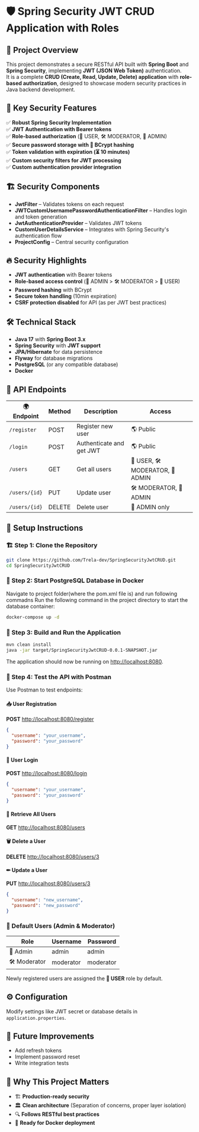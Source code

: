 # 🛡️ Spring Security JWT CRUD Application with Roles

## 🚀 Project Overview
This project demonstrates a secure RESTful API built with **Spring Boot** and **Spring Security**, implementing **JWT (JSON Web Token)** authentication.  
It is a complete **CRUD (Create, Read, Update, Delete) application** with **role-based authorization**, designed to showcase modern security practices in Java backend development.

## 🔐 Key Security Features
✅ **Robust Spring Security Implementation**  
✅ **JWT Authentication with Bearer tokens**  
✅ **Role-based authorization** (👤 USER, 🛠 MODERATOR, 👑 ADMIN)  
✅ **Secure password storage with 🔑 BCrypt hashing**  
✅ **Token validation with expiration (⏳ 10 minutes)**  
✅ **Custom security filters for JWT processing**  
✅ **Custom authentication provider integration**

## 🏗 Security Components
-  **JwtFilter** – Validates tokens on each request
-  **JWTCustomUsernamePasswordAuthenticationFilter** – Handles login and token generation
-  **JwtAuthenticationProvider** – Validates JWT tokens
-  **CustomUserDetailsService** – Integrates with Spring Security's authentication flow
-  **ProjectConfig** – Central security configuration

## 🔥 Security Highlights
-  **JWT authentication** with Bearer tokens
-  **Role-based access control** (👑 ADMIN > 🛠 MODERATOR > 👤 USER)
-  **Password hashing** with BCrypt
-  **Secure token handling** (10min expiration)
-  **CSRF protection disabled** for API (as per JWT best practices)

## 🛠 Technical Stack
-  **Java 17** with **Spring Boot 3.x**
-  **Spring Security** with **JWT support**
-  **JPA/Hibernate** for data persistence
-  **Flyway** for database migrations
-  **PostgreSQL** (or any compatible database)
-  **Docker**

## 📝 API Endpoints
| 🌍 Endpoint      |  Method |  Description                 |  Access                |
|----------------|---------|-----------------------------|------------------------|
| `/register`  | POST    | Register new user           | 🌎 Public               |
| `/login`     | POST    | Authenticate and get JWT    | 🌎 Public               |
| `/users`     | GET     | Get all users               | 👤 USER, 🛠 MODERATOR, 👑 ADMIN |
| `/users/{id}`| PUT     | Update user                 | 🛠 MODERATOR, 👑 ADMIN   |
| `/users/{id}`| DELETE  | Delete user                 | 👑 ADMIN only           |

## 🏁 Setup Instructions

### 🏗 Step 1: Clone the Repository
```bash
git clone https://github.com/Trela-dev/SpringSecurityJwtCRUD.git
cd SpringSecurityJwtCRUD
```

### 🐳 Step 2: Start PostgreSQL Database in Docker
Navigate to project folder(where the pom.xml file is) and run following commadns
Run the following command in the project directory to start the database container:

```bash
docker-compose up -d
```

### 🔨 Step 3: Build and Run the Application

```bash
mvn clean install
java -jar target/SpringSecurityJwtCRUD-0.0.1-SNAPSHOT.jar
```

The application should now be running on [http://localhost:8080](http://localhost:8080).

### 📡 Step 4: Test the API with Postman
Use Postman to test endpoints:

#### 📥 User Registration
**POST** [http://localhost:8080/register](http://localhost:8080/register)
```json
{
  "username": "your_username",
  "password": "your_password"
}
```

#### 🔑 User Login
**POST** [http://localhost:8080/login](http://localhost:8080/login)
```json
{
  "username": "your_username",
  "password": "your_password"
}
```

#### 👥 Retrieve All Users
**GET** [http://localhost:8080/users](http://localhost:8080/users)

#### 🗑 Delete a User
**DELETE** [http://localhost:8080/users/3](http://localhost:8080/users/3)

#### ✏ Update a User
**PUT** [http://localhost:8080/users/3](http://localhost:8080/users/3)
```json
{
  "username": "new_username",
  "password": "new_password"
}
```

### 🔄 Default Users (Admin & Moderator)
| Role      | Username | Password |
|-----------|---------|----------|
| 👑 Admin  | admin   | admin    |
| 🛠 Moderator | moderator | moderator |

Newly registered users are assigned the **👤 USER** role by default.

## ⚙ Configuration
Modify settings like JWT secret or database details in `application.properties`.

## 🚀 Future Improvements
-  Add refresh tokens
-  Implement password reset
-  Write integration tests

## 💼 Why This Project Matters
- 🏗 **Production-ready security**
- 🏛 **Clean architecture** (Separation of concerns, proper layer isolation)
- 🔍 **Follows RESTful best practices**
- 🐳 **Ready for Docker deployment**
